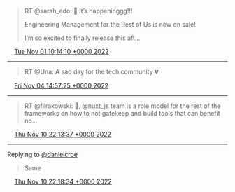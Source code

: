> RT @sarah_edo: 🎉 It’s happeninggg!!!
>
> Engineering Management for the Rest of Us is now on sale!
>
> I’m so excited to finally release this aft…

<img src="/media/tweet.ico" width="12" /> [Tue Nov 01 10:14:10 +0000 2022](https://twitter.com/eduplessis/status/1587387514293288961)

----

> RT @Una: A sad day for the tech community 💔

<img src="/media/tweet.ico" width="12" /> [Fri Nov 04 14:57:25 +0000 2022](https://twitter.com/eduplessis/status/1588545962305552385)

----

> RT @filrakowski: 💯, @nuxt_js team is a role model for the rest of the frameworks on how to not gatekeep and build tools that can benefit no…

<img src="/media/tweet.ico" width="12" /> [Thu Nov 10 22:13:37 +0000 2022](https://twitter.com/eduplessis/status/1590830063028953088)

----

Replying to [@danielcroe](https://twitter.com/danielcroe/status/1590802714765955072)

> Same

<img src="/media/tweet.ico" width="12" /> [Thu Nov 10 22:18:34 +0000 2022](https://twitter.com/eduplessis/status/1590831307138867200)